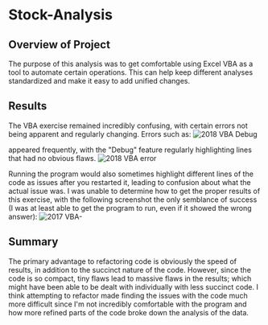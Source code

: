 # Stock-Analysis

## Overview of Project
The purpose of this analysis was to get comfortable using Excel VBA as a tool to automate certain operations. This can help keep different analyses standardized and make it easy to add unified changes. 
## Results
The VBA exercise remained incredibly confusing, with certain errors not being apparent and regularly changing. Errors such as: 
![2018 VBA Debug](https://user-images.githubusercontent.com/86446572/125218683-6bb39a80-e291-11eb-8ae7-804ae8a67531.jpg)

appeared frequently, with the "Debug" feature regularly highlighting lines that had no obvious flaws.
![2018 VBA error](https://user-images.githubusercontent.com/86446572/125218763-8f76e080-e291-11eb-8940-9f96ae32c967.jpg)

Running the program would also sometimes highlight different lines of the code as issues after you restarted it, leading to confusion about what the actual issue was. I was unable to determine how to get the proper results of this exercise, with the following screenshot the only semblance of success (I was at least able to get the program to run, even if it showed the wrong answer):
![2017 VBA-](https://user-images.githubusercontent.com/86446572/125218981-08763800-e292-11eb-930d-370b4befec76.jpg)

## Summary
The primary advantage to refactoring code is obviously the speed of results, in addition to the succinct nature of the code. However, since the code is so compact, tiny flaws lead to massive flaws in the results; which might have been able to be dealt with individually with less succinct code. I think attempting to refactor made finding the issues with the code much more difficult since I'm not incredibly comfortable with the program and how more refined parts of the code broke down the analysis of the data. 

